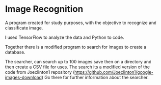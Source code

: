 # Image Recognition 

A program created for study purposes, with the objective to recognize and classificate image.

I used TensorFlow to analyze the data and Python to code.

Together there is a modified program to search for images to create a database.

The searcher, can search up to 100 images save then on a directory and then create a CSV file for uses.
The search its a modified version of the code from Joeclinton1 repository (https://github.com/Joeclinton1/google-images-download)
Go there for further information about the searcher.
